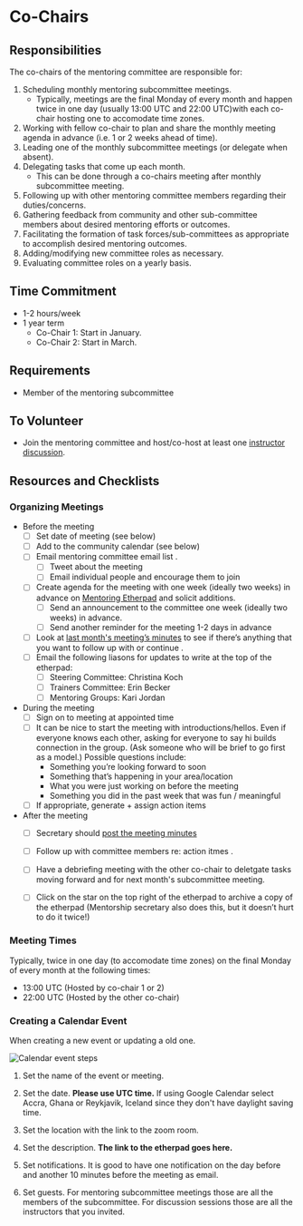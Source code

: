 # Co-Chairs

## Responsibilities

The co-chairs of the mentoring committee are responsible for: 

1. Scheduling monthly mentoring subcommittee meetings.  
	- Typically, meetings are the final Monday of every month and happen twice in one day (usually 13:00 UTC and 22:00 UTC)with each co-chair hosting one to accomodate time zones.
2. Working with fellow co-chair to plan and share the monthly meeting agenda in advance (i.e. 1 or 2 weeks ahead of time).   
3. Leading one of the monthly subcommittee meetings (or delegate when absent).
4. Delegating tasks that come up each month. 
	- This can be done through a co-chairs meeting after monthly subcommittee meeting.  
5. Following up with other mentoring committee members regarding their duties/concerns.
6. Gathering feedback from community and other sub-committee members about desired mentoring efforts or outcomes.
7. Facilitating the formation of task forces/sub-committees as appropriate to accomplish desired mentoring outcomes.
8. Adding/modifying new committee roles as necessary.
9. Evaluating committee roles on a yearly basis.


## Time Commitment

- 1-2 hours/week 
- 1 year term 
	- Co-Chair 1: Start in January. 
	- Co-Chair 2: Start in March.  

## Requirements

- Member of the mentoring subcommittee

## To Volunteer

- Join the mentoring committee and host/co-host at least one [instructor discussion](http://pad.software-carpentry.org/instructor-discussion). 

## Resources and Checklists

### Organizing Meetings

- Before the meeting
	- [ ] Set date of meeting (see below)
	- [ ] Add to the community calendar (see below)
	- [ ] Email mentoring committee email list . 
		- [ ] Tweet about the meeting
		- [ ] Email individual people and encourage them to join
	- [ ] Create agenda for the meeting with one week (ideally two weeks) in advance on [Mentoring Etherpad](http://pad.software-carpentry.org/scf-mentoring) and solicit additions.  
		- [ ] Send an announcement to the committee one week (ideally two weeks) in advance.  
		- [ ] Send another reminder for the meeting 1-2 days in advance
	- [ ] Look at [last month's meeting’s minutes](https://github.com/carpentries/mentoring/tree/master/minutes) to see if there’s anything that you want to follow up with or continue . 
	- [ ] Email the following liasons for updates to write at the top of the etherpad:
		- [ ] Steering Committee: Christina Koch
		- [ ] Trainers Committee: Erin Becker
		- [ ] Mentoring Groups: Kari Jordan 
- During the meeting
	- [ ] Sign on to meeting at appointed time
	- [ ] It can be nice to start the meeting with introductions/hellos.  Even if everyone knows each other, asking for everyone to say hi builds connection in the group.  (Ask someone who will be brief to go first as a model.)  Possible questions include:  
		- Something you’re looking forward to soon
		- Something that’s happening in your area/location
		- What you were just working on before the meeting
		- Something you did in the past week that was fun / meaningful
	- [ ] If appropriate, generate + assign action items
- After the meeting
	- [ ] Secretary should [post the meeting minutes](https://github.com/carpentries/mentoring/tree/master/minutes)
	- [ ] Follow up with committee members re: action itmes . 
	- [ ] Have a debriefing meeting with the other co-chair to deletgate tasks moving forward and for next month's subcommittee meeting. 
	- [ ] Click on the star on the top right of the etherpad to archive a copy of the etherpad (Mentorship secretary also does this, but it doesn’t hurt to do it twice!)


### Meeting Times

Typically, twice in one day (to accomodate time zones) on the final Monday of every month at the following times:  
- 13:00 UTC (Hosted by co-chair 1 or 2) 
- 22:00 UTC (Hosted by the other co-chair)

### Creating a Calendar Event

When creating a new event or updating a old one.

![Calendar event steps](/img/calendar-event.png)

1. Set the name of the event or meeting.

2. Set the date. **Please use UTC time.** If using Google Calendar select Accra, Ghana or Reykjavik, Iceland since they don't have daylight saving time.

3. Set the location with the link to the zoom room.

4. Set the description. **The link to the etherpad goes here.**

5. Set notifications. It is good to have one notification on the day before and another 10 minutes before the meeting as email.

6. Set guests. For mentoring subcommittee meetings those are all the members of the subcommittee. For discussion sessions those are all the instructors that you invited.

[repository]: https://github.com/carpentries/mentoring
[minutes-repository]: https://github.com/carpentries/mentoring/tree/master/minutes
